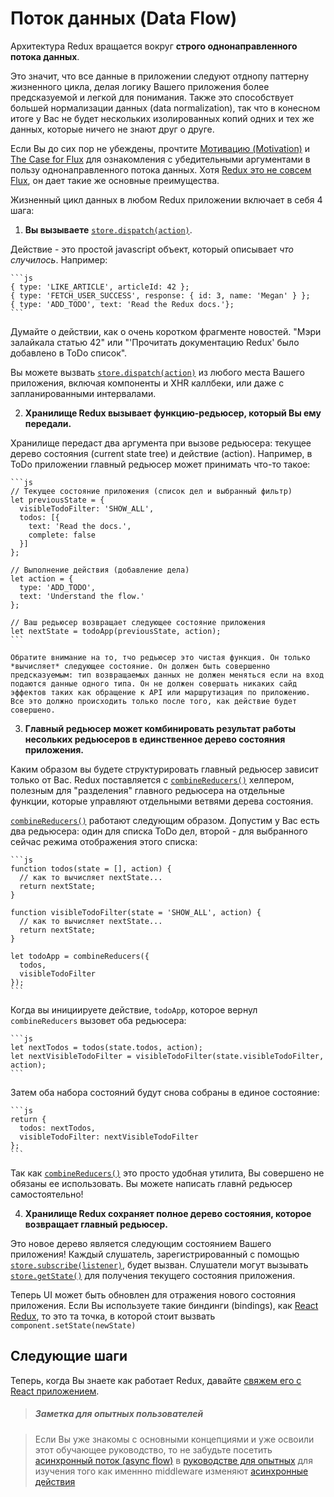 # Поток данных (Data Flow)

Архитектура Redux вращается вокруг **строго однонаправленного потока данных**.

Это значит, что все данные в приложении следуют отднопу паттерну жизненного цикла, делая логику Вашего приложения более предсказуемой и легкой для понимания. Также это способствует большей нормализации данных (data normalization), так что в конесном итоге у Вас не будет нескольких изолированных копий одних и тех же данных, которые ничего не знают друг о друге.

Если Вы до сих пор не убеждены, прочтите [Мотивацию (Motivation)](../introduction/Motivation.md) и [The Case for Flux](https://medium.com/@dan_abramov/the-case-for-flux-379b7d1982c6) для ознакомления с убедительными аргументами в пользу однонаправленного потока данных. Хотя [Redux это не совсем Flux](../introduction/PriorArt.md), он дает такие же основные преимущества.

Жизненный цикл данных в любом  Redux приложении включает в себя 4 шага:

1. **Вы вызываете** [`store.dispatch(action)`](../api/Store.md#dispatch).

  Действие - это простой javascript объект, который описывает *что случилось*. Например:

    ```js
    { type: 'LIKE_ARTICLE', articleId: 42 };
    { type: 'FETCH_USER_SUCCESS', response: { id: 3, name: 'Megan' } };
    { type: 'ADD_TODO', text: 'Read the Redux docs.'};
    ```

  Думайте о действии, как о очень коротком фрагменте новостей. "Мэри залайкала статью 42" или "'Прочитать документацию Redux' было добавлено в ToDo список".

  Вы можете вызвать [`store.dispatch(action)`](../api/Store.md#dispatch) из любого места Вашего приложения, включая компоненты и XHR каллбеки, или даже с запланированными интервалами.

2. **Хранилище Redux вызывает функцию-редьюсер, который Вы ему передали.**

  Хранилище передаст два аргумента при вызове редьюсера: текущее дерево состояния (current state tree) и действие (action). Например, в ToDo приложении главный редьюсер может принимать что-то такое:
   
    ```js
    // Текущее состояние приложения (список дел и выбранный фильтр)
    let previousState = {
      visibleTodoFilter: 'SHOW_ALL',
      todos: [{
        text: 'Read the docs.',
        complete: false
      }]
    };

    // Выполнение действия (добавление дела)
    let action = {
      type: 'ADD_TODO',
      text: 'Understand the flow.'
    };

    // Ваш редьюсер возвращает следующее состояние приложения
    let nextState = todoApp(previousState, action);
    ```

    Обратите внимание на то, тчо редьюсер это чистая функция. Он только *вычисляет* следующее состояние. Он должен быть совершенно предсказуемым: тип возвращаемых данных не должен меняться если на вход подаются данные одного типа. Он не должен совершать никаких сайд эффектов таких как обращение к API или маршрутизация по приложению. Все это должно происходить только после того, как действие будет совершено.

3. **Главный редьюсер может комбинировать результат работы несольких редьюсеров в единственное дерево состояния приложения.**

  Каким образом вы будете структурировать главный редьюсер зависит только от Вас. Redux поставляется с [`combineReducers()`](../api/combineReducers.md) хелпером, полезным для "разделения" главного редьюсера на отдельные функции, которые управляют отдельными ветвями дерева состояния.

  [`combineReducers()`](../api/combineReducers.md) работают следующим образом. Допустим у Вас есть два редьюсера: один для списка ToDo дел, второй - для выбранного сейчас режима отображения этого списка:

    ```js
    function todos(state = [], action) {
      // как то вычисляет nextState...
      return nextState;
    }

    function visibleTodoFilter(state = 'SHOW_ALL', action) {
      // как то вычисляет nextState...
      return nextState;
    }

    let todoApp = combineReducers({
      todos,
      visibleTodoFilter
    });
    ```

  Когда вы инициируете действие, `todoApp`, которое вернул `combineReducers` вызовет оба редьюсера:

    ```js
    let nextTodos = todos(state.todos, action);
    let nextVisibleTodoFilter = visibleTodoFilter(state.visibleTodoFilter, action);
    ```

  Затем оба набора состояний будут снова собраны в единое состояние:

    ```js
    return {
      todos: nextTodos,
      visibleTodoFilter: nextVisibleTodoFilter
    };
    ```

  Так как [`combineReducers()`](../api/combineReducers.md) это просто удобная утилита, Вы совершено не обязаны ее использовать. Вы можете написать главнй редьюсер самостоятельно!

4. **Хранилище Redux сохраняет полное дерево состояния, которое возвращает главный редьюсер.**

  Это новое дерево является следующим состоянием Вашего приложения! Каждый слушатель, зарегистрированный с помощью [`store.subscribe(listener)`](../api/Store.md#subscribe), будет вызван. Слушатели могут вызывать [`store.getState()`](../api/Store.md#getState) для получения текущего состояния приложения.

  Теперь UI может быть обновлен для отражения нового состояния приложения. Если Вы используете такие биндинги (bindings), как [React Redux](https://github.com/gaearon/react-redux), то это та точка, в которой стоит вызвать `component.setState(newState)`

## Следующие шаги

Теперь, когда Вы знаете как работает Redux, давайте [свяжем его с React приложением](UsageWithReact.md).

>##### Заметка для опытных пользователей

> Если Вы уже знакомы с основными концепциями и уже освоили этот обучающее руководство, то не забудьте посетить [асинхронный поток (async flow)](../advanced/AsyncFlow.md) в [руководстве для опытных](../advanced/README.md) для изучения того как именнно middleware изменяют [асинхронные действия](../advanced/AsyncActions.md) 
